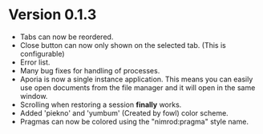 Version 0.1.3
=============

* Tabs can now be reordered.
* Close button can now only shown on the selected tab. (This is configurable)
* Error list.
* Many bug fixes for handling of processes.
* Aporia is now a single instance application. This means you can easily
use open documents from the file manager and it will open in the same window.
* Scrolling when restoring a session **finally** works.
* Added 'piekno' and 'yumbum' (Created by fowl) color scheme.
* Pragmas can now be colored using the "nimrod:pragma" style name.